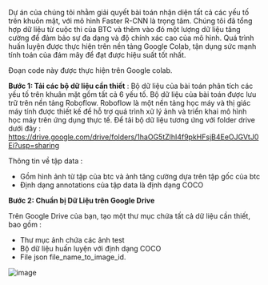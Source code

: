 Dự án của chúng tôi nhằm giải quyết bài toán nhận diện tất cả các yếu tố trên khuôn mặt, với mô hình Faster R-CNN là trọng tâm. Chúng tôi đã tổng hợp dữ liệu từ cuộc thi của BTC và thêm vào đó một lượng dữ liệu tăng cường để đảm bảo sự đa dạng và độ chính xác cao của mô hình. Quá trình huấn luyện được thực hiện trên nền tảng Google Colab, tận dụng sức mạnh tính toán của đám mây để đạt được hiệu suất tốt nhất.

Đoạn code này được thực hiện trên Google colab. 


**Bước 1: Tải các bộ dữ liệu cần thiết** :
 Bộ dữ liệu của bài toán phân tích các yếu tố trên khuân mặt gồm tất cả 6 yếu tố. Bộ dữ liệu của bài toán được lưu trữ trên nền tảng Roboflow. Roboflow là một nền tảng học máy và thị giác máy tính được thiết kế để hỗ trợ quá trình xử lý ảnh và triển khai mô hình học máy trên ứng dụng thực tế.
 Để tải bộ dữ liệu tương ứng với folder drive dưới đây : 
 https://drive.google.com/drive/folders/1haOG5tZlhI4f9pkHFsjB4EeOJGVtJ0Ei?usp=sharing


 Thông tin về tập data : 
 + Gồm hình ảnh từ tập của btc và ảnh tăng cường dựa trên tập gốc của btc
 + Định dạng annotations của tập data là định dạng COCO

**Bước 2: Chuẩn bị Dữ Liệu trên Google Drive**

Trên Google Drive của bạn, tạo một thư mục chứa tất cả dữ liệu cần thiết, bao gồm :
 + Thư mục ảnh chứa các ảnh test
 + Bộ dữ liệu huấn luyện với định dạng COCO
 + File json file_name_to_image_id.

![image](https://github.com/ttlenh04/AI-hackathon---Face-analysis-challenge/assets/156582899/dd4cbb29-9bd0-441a-b262-57170747ca31)


